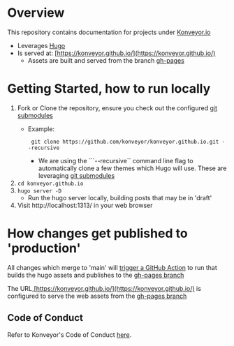 # Overview
This repository contains documentation for projects under [Konveyor.io](http://konveyor.io)
* Leverages [Hugo](https://gohugo.io/)
* Is served at: [https://konveyor.github.io/](https://konveyor.github.io/)
    * Assets are built and served from the branch [gh-pages](https://github.com/konveyor/konveyor.github.io/tree/gh-pages)

# Getting Started, how to run locally
1. Fork or Clone the repository, ensure you check out the configured [git submodules](https://git-scm.com/book/en/v2/Git-Tools-Submodules)
    * Example:

        ``` git clone https://github.com/konveyor/konveyor.github.io.git --recursive```
            
        * We are using the ```--recursive`` command line flag to automatically clone a few themes which Hugo will use.  These are leveraging [git submodules](https://git-scm.com/book/en/v2/Git-Tools-Submodules) 
2. ```cd konveyor.github.io```
3. ```hugo server -D```
    * Run the hugo server locally, building posts that may be in 'draft'
4. Visit http://localhost:1313/ in your web browser

# How changes get published to 'production'

All changes which merge to 'main' will [trigger a GitHub Action](https://github.com/konveyor/konveyor.github.io/actions) to run that builds the hugo assets and publishes to the [gh-pages branch](https://github.com/konveyor/konveyor.github.io/tree/gh-pages) 

The URL,[https://konveyor.github.io/](https://konveyor.github.io/) is configured to serve the web assets from the [gh-pages branch](https://github.com/konveyor/konveyor.github.io/tree/gh-pages)  

## Code of Conduct
Refer to Konveyor's Code of Conduct [here](https://github.com/konveyor/community/blob/main/CODE_OF_CONDUCT.md).
